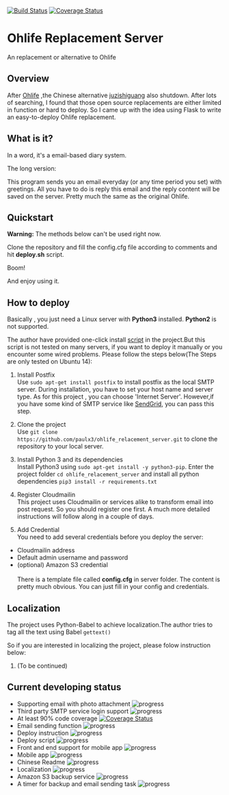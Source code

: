 [![Build Status](https://travis-ci.org/paulx3/ohlife_relacement_server.svg?branch=master)](https://travis-ci.org/paulx3/ohlife_relacement_server)
[![Coverage Status](https://coveralls.io/repos/github/paulx3/ohlife_relacement_server/badge.svg)](https://coveralls.io/github/paulx3/ohlife_relacement_server)
# Ohlife Replacement Server
An replacement or alternative to Ohlife
## Overview
After [Ohlife](http://ohlife.com/index.php) ,the Chinese alternative [juzishiguang](http://juzitime.com) also shutdown. 
After lots of searching, I found that those open source replacements are either limited in 
function or hard to deploy. So I came up with the idea using Flask to write an easy-to-deploy
Ohlife replacement.


## What is it?
In a word, it's a email-based diary system.

The long version:

This program sends you an email everyday (or any time period you set) with greetings.
All you have to do is reply this email and the reply content will be saved on the server.
Pretty much the same as the original Ohlife.


## Quickstart

**Warning:** The methods below can't be used right now.


Clone the repository and fill the config.cfg file according to comments and hit 
**deploy.sh** script.

Boom!


And enjoy using it.


## How to deploy
Basically , you just need a Linux server with **Python3** installed. **Python2** is
not supported.

The author have provided one-click install [script](https://github.com/paulx3/res/raw/master/ohlife_replacement_deploy_script.sh) in the project.But
this script is not tested on many servers, if you want to deploy it manually or you 
encounter some wired problems. Please follow the steps below(The Steps are only tested on Ubuntu 14):


1. Install Postfix 
<br>Use `sudo apt-get install postfix` to install postfix as the local SMTP server. During installation,
you have to set your host name and server type. As for this project , you can choose 'Internet Server'.
However,if you have some kind of SMTP service like [SendGrid](https://sendgrid.com), you can pass this step.


2. Clone the project
<br>Use `git clone https://github.com/paulx3/ohlife_relacement_server.git` to clone the
repository to your local server.


3. Install Python 3 and its dependencies
<br>Install Python3 using `sudo apt-get install -y python3-pip`.
Enter the project folder `cd ohlife_relacement_server` and install all python dependencies `pip3 install -r requirements.txt`


4. Register Cloudmailin
<br>This project uses Cloudmailin or services alike to transform email into 
post request. So you should register one first. A much more detailed 
instructions will follow along in a couple of days.


5. Add Credential
<br>You need to add several credentials before you deploy the server:
* Cloudmailin address
* Default admin username and password
* (optional) Amazon S3 credential
<br><br>There is a template file called **config.cfg** in server folder.
The content is pretty much obvious. You can just fill in your config and credentials.


## Localization
The project uses Python-Babel to achieve localization.The author
 tries to tag all the text using Babel `gettext()`
 
 
 So if you are interested in localizing the project, please folow instruction below:
 1. (To be continued)
## Current developing status
* Supporting email with photo attachment ![progress](http://progressed.io/bar/0?title=halt)
* Third party SMTP service login support ![progress](http://progressed.io/bar/20?title=halt)
* At least 90% code coverage [![Coverage Status](https://coveralls.io/repos/github/paulx3/ohlife_relacement_server/badge.svg)](https://coveralls.io/github/paulx3/ohlife_relacement_server)
* Email sending function ![progress](http://progressed.io/bar/80?title=ongoing)
* Deploy instruction ![progress](http://progressed.io/bar/50?title=ongoing)
* Deploy script ![progress](http://progressed.io/bar/40?title=ongoing)
* Front and end support for mobile app ![progress](http://progressed.io/bar/60?title=ongoing)
* Mobile app ![progress](http://progressed.io/bar/40?title=ongoing)
* Chinese Readme ![progress](http://progressed.io/bar/0?title=halt)
* Localization ![progress](http://progressed.io/bar/100?title=done)
* Amazon S3 backup service ![progress](http://progressed.io/bar/90?title=halt)
* A timer for backup and email sending task ![progress](http://progressed.io/bar/20?title=halt)


